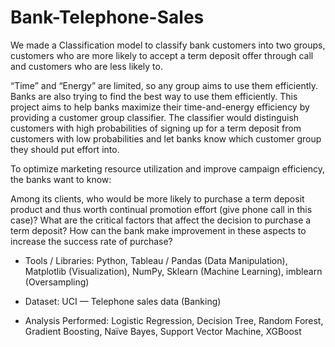 # Bank-Telephone-Sales

We made a Classification model to classify bank customers into two groups, customers who are more likely to accept a term deposit offer through call and customers who are less likely to.

“Time” and “Energy” are limited, so any group aims to use them efficiently. Banks are also trying to find the best way to use them efficiently. This project aims to help banks maximize their time-and-energy efficiency by providing a customer group classifier. The classifier would distinguish customers with high probabilities of signing up for a term deposit from customers with low probabilities and let banks know which customer group they should put effort into.

To optimize marketing resource utilization and improve campaign efficiency, the banks want to know:

Among its clients, who would be more likely to purchase a term deposit product and thus worth continual promotion effort (give phone call in this case)?
What are the critical factors that affect the decision to purchase a term deposit? How can the bank make improvement in these aspects to increase the success rate of purchase?
* Tools / Libraries: Python, Tableau / Pandas (Data Manipulation), Matplotlib (Visualization), NumPy, Sklearn (Machine Learning), imblearn (Oversampling)

* Dataset: UCI — Telephone sales data (Banking)

* Analysis Performed: Logistic Regression, Decision Tree, Random Forest, Gradient Boosting, Naïve Bayes, Support Vector Machine, XGBoost
